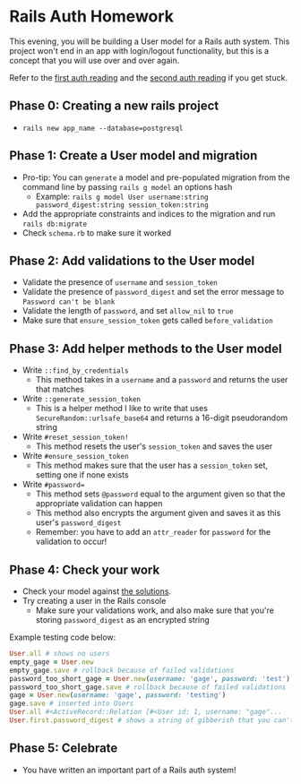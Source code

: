 # Rails Auth Homework

This evening, you will be building a User model for a Rails auth system.
This project won't end in an app with login/logout functionality, but this is a concept that you will use over and over again.

Refer to the [first auth reading][auth-1-reading] and the [second auth reading][auth-2-reading] if you get stuck.

[auth-1-reading]: https://github.com/appacademy/curriculum/blob/master/rails/readings/auth-part-i.md
[auth-2-reading]: https://github.com/appacademy/curriculum/blob/master/rails/readings/auth-part-ii.md

## Phase 0: Creating a new rails project

* `rails new app_name --database=postgresql`

## Phase 1: Create a User model and migration

* Pro-tip: You can `generate` a model and pre-populated migration from the command line by passing `rails g model` an options hash
  * Example: `rails g model User username:string password_digest:string session_token:string`
* Add the appropriate constraints and indices to the migration and run `rails db:migrate`
* Check `schema.rb` to make sure it worked

## Phase 2: Add validations to the User model

* Validate the presence of `username` and `session_token`
* Validate the presence of `password_digest` and set the error message to `Password can't be blank`
* Validate the length of `password`, and set `allow_nil` to `true`
* Make sure that `ensure_session_token` gets called `before_validation`

## Phase 3: Add helper methods to the User model

* Write `::find_by_credentials`
  * This method takes in a `username` and a `password` and returns the user that matches
* Write `::generate_session_token`
  * This is a helper method I like to write that uses `SecureRandom::urlsafe_base64` and returns a 16-digit pseudorandom string
* Write `#reset_session_token!`
  * This method resets the user's `session_token` and saves the user
* Write `#ensure_session_token`
  * This method makes sure that the user has a `session_token` set, setting one if none exists
* Write `#password=`
  * This method sets `@password` equal to the argument given so that the appropriate validation can happen
  * This method also encrypts the argument given and saves it as this user's `password_digest`
  * Remember: you have to add an `attr_reader` for `password` for the validation to occur!

## Phase 4: Check your work

* Check your model against [the solutions][hw-solutions].
* Try creating a user in the Rails console
  * Make sure your validations work, and also make sure that you're storing `password_digest` as an encrypted string

Example testing code below:

```ruby
User.all # shows no users
empty_gage = User.new
empty_gage.save # rollback because of failed validations
password_too_short_gage = User.new(username: 'gage', password: 'test')
password_too_short_gage.save # rollback because of failed validations
gage = User.new(username: 'gage', password: 'testing')
gage.save # inserted into Users
User.all #<ActiveRecord::Relation [#<User id: 1, username: "gage"...
User.first.password_digest # shows a string of gibberish that you can't hack
```

## Phase 5: Celebrate

* You have written an important part of a Rails auth system!

[hw-solutions]: https://github.com/appacademy/curriculum/blob/master/rails/homeworks/rails-auth/solution
